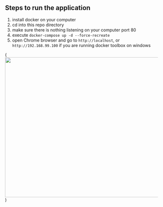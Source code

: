 ## Steps to run the application
1. install docker on your computer
2. cd into this repo directory
3. make sure there is nothing listening on your computer port 80
4. execute `docker-compose up -d --force-recreate`
5. open Chrome browser and go to `http://localhost`, or `http://192.168.99.100` if you are running docker toolbox on windows

(<img src="https://ptpaiq-dm2305.files.1drv.com/y4m_7SPD70ViE3jvgShqg9tEuEuhWZoZ1aKTXYZv9vhDjnaruYLyZ2CaUwWh5tgti8w2cFPoewudXrLHmZbI7Mskf9Rh36ZXtLhiSheiFOP_0PrP8U6uTbdTjfiOumBLfWIf0snZdXGL5DDM8PIAeXfQAtJis4GqTCHSEYbcBqv3vnh3oQhcX777uhIQN86kysgM52NKO35HY6b23zKXKfb9A?width=660&height=463&cropmode=none" width="660" height="463" />)

